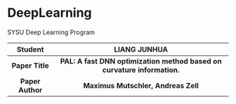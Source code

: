 # DeepLearning
SYSU Deep Learning Program

| Student          | LIANG JUNHUA                                                 |
| :----------------: | :------------------------------------------------------------: |
|**Paper Title**|**PAL: A fast DNN optimization method based on curvature information.**|
|**Paper Author**|**Maximus Mutschler, Andreas Zell**|
